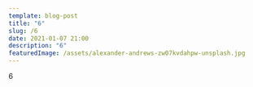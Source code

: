 ```yaml
---
template: blog-post
title: "6"
slug: /6
date: 2021-01-07 21:00
description: "6"
featuredImage: /assets/alexander-andrews-zw07kvdahpw-unsplash.jpg
---
```

6